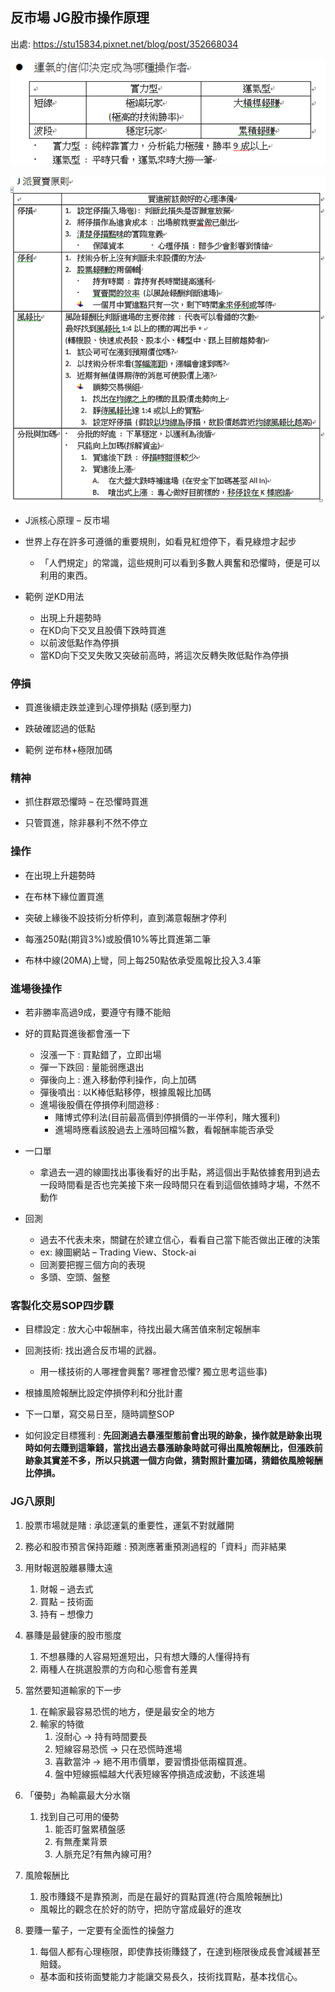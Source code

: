 ## 反市場 JG股市操作原理

出處: https://stu15834.pixnet.net/blog/post/352668034

![image](../images/1595400940-360988748-g.png)

 

![image](../images/1595835216-1398700816-g_n.png)

- J派核心原理 – 反市場

- 世界上存在許多可遵循的重要規則，如看見紅燈停下，看見綠燈才起步
  - 「人們規定」的常識，這些規則可以看到多數人興奮和恐懼時，便是可以利用的東西。

- 範例 逆KD用法
  - 出現上升趨勢時
  - 在KD向下交叉且股價下跌時買進
  - 以前波低點作為停損
  - 當KD向下交叉失敗又突破前高時，將這次反轉失敗低點作為停損

### 停損

- 買進後續走跌並達到心理停損點 (感到壓力)
- 跌破確認過的低點

- 範例 逆布林+極限加碼

### 精神

- 抓住群眾恐懼時 – 在恐懼時買進

- 只管買進，除非暴利不然不停立

### 操作

- 在出現上升趨勢時

- 在布林下緣位置買進

- 突破上緣後不設技術分析停利，直到滿意報酬才停利

- 每漲250點(期貨3%)或股價10%等比買進第二筆

- 布林中線(20MA)上彎，同上每250點依承受風報比投入3.4筆

### 進場後操作

- 若非勝率高過9成，要遵守有賺不能賠

- 好的買點買進後都會漲一下
  - 沒漲一下 : 買點錯了，立即出場
  - 彈一下跌回 : 量能弱應退出
  -  彈後向上 : 進入移動停利操作，向上加碼
  -  彈後噴出 : 以K棒低點移停，根據風報比加碼
  - 進場後股價在停損停利間遊移 :
    - 賭博式停利法(目前最高價到停損價的一半停利，賭大獲利)
    - 進場時應看該股過去上漲時回檔%數，看報酬率能否承受

- 一口單

  -  拿過去一週的線圖找出事後看好的出手點，將這個出手點依據套用到過去一段時間看是否也完美接下來一段時間只在看到這個依據時才場，不然不動作

- 回測

  - 過去不代表未來，關鍵在於建立信心，看看自己當下能否做出正確的決策
  - ex: 線圖網站 – Trading View、Stock-ai
  -  回測要把握三個方向的表現
    - 多頭、空頭、盤整

  

### 客製化交易SOP四步驟

- 目標設定 : 放大心中報酬率，待找出最大痛苦值來制定報酬率
- 回測技術: 找出適合反市場的武器。
  - 用一樣技術的人哪裡會興奮? 哪裡會恐懼? 獨立思考這些事)

- 根據風險報酬比設定停損停利和分批計畫
- 下一口單，寫交易日至，隨時調整SOP

- 如何設定目標獲利 : **先回測過去暴漲型態前會出現的跡象，操作就是跡象出現時如何去賺到這筆錢，當找出過去暴漲跡象時就可得出風險報酬比，但漲跌前跡象其實差不多，所以只挑選一個方向做，猜對照計畫加碼，猜錯依風險報酬比停損。**  



### JG八原則



1. 股票市場就是賭 : 承認運氣的重要性，運氣不對就離開

2. 務必和股市預言保持距離 : 預測應著重預測過程的「資料」而非結果

3. 用財報選股離暴賺太遠

   1. 財報 – 過去式
   2. 買點 – 技術面
   3. 持有 – 想像力

4. 暴賺是最健康的股市態度

   1. 不想暴賺的人容易短進短出，只有想大賺的人懂得持有
   2. 兩種人在挑選股票的方向和心態會有差異

5. 當然要知道輸家的下一步

   1. 在輸家最容易恐慌的地方，便是最安全的地方
   2. 輸家的特徵
      1. 沒耐心 → 持有時間要長
      2. 短線容易恐慌 → 只在恐慌時進場
      3. 喜歡當沖 → 絕不用市價單，要習慣掛低兩檔買進。
      4. 盤中短線振幅越大代表短線客停損造成波動，不該進場

6. 「優勢」為輸贏最大分水嶺

   1. 找到自己可用的優勢
      1. 能否盯盤累積盤感
      2. 有無產業背景
      3.  人脈充足?有無內線可用?

7. 風險報酬比

   1. 股市賺錢不是靠預測，而是在最好的買點買進(符合風險報酬比)
     - 風報比的觀念在於好的防守，把防守當成最好的進攻

8. 要賺一輩子，一定要有全面性的操盤力

   1. 每個人都有心理極限，即使靠技術賺錢了，在達到極限後成長會減緩甚至賠錢。
     - 基本面和技術面雙能力才能讓交易長久，技術找買點，基本找信心。

   

   



